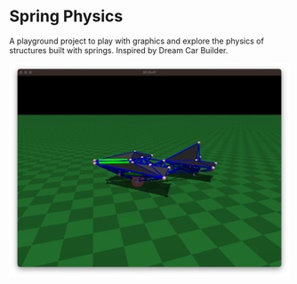 # Spring Physics

A playground project to play with graphics and explore the physics of structures built with springs. Inspired by Dream Car Builder.

![Screenshot](screenshots/screenshot.png)